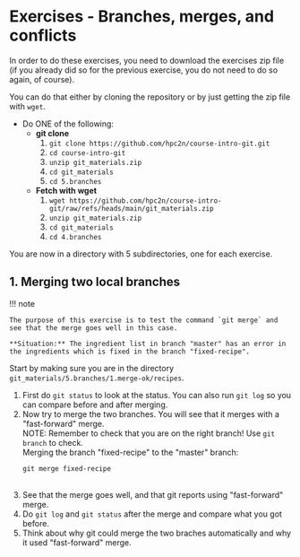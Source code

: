 # Exercises - Branches, merges, and conflicts 

In order to do these exercises, you need to download the exercises zip file (if you already did so for the previous exercise, you do not need to do so again, of course). 

You can do that either by cloning the repository or by just getting the zip file with `wget`.

- Do ONE of the following:
    - **git clone**
        1. ``git clone https://github.com/hpc2n/course-intro-git.git``
        2. ``cd course-intro-git``
        3. ``unzip git_materials.zip``
        4. ``cd git_materials``
        5. ``cd 5.branches`` 
    - **Fetch with wget**
        1. ``wget https://github.com/hpc2n/course-intro-git/raw/refs/heads/main/git_materials.zip`` 
        2. ``unzip git_materials.zip``
        3. ``cd git_materials``
        4. ``cd 4.branches``

You are now in a directory with 5 subdirectories, one for each exercise.

## 1. Merging two local branches

!!! note 

    The purpose of this exercise is to test the command `git merge` and see that the merge goes well in this case. 

    **Situation:** The ingredient list in branch "master" has an error in the ingredients which is fixed in the branch "fixed-recipe".

Start by making sure you are in the directory `git_materials/5.branches/1.merge-ok/recipes`. 

1. First do `git status` to look at the status. You can also run `git log` so you can compare before and after merging. 
2. Now try to merge the two branches. You will see that it merges with a "fast-forward" merge. <br>
   NOTE: Remember to check that you are on the right branch! Use `git branch` to check. <br>
   Merging the branch "fixed-recipe" to the "master" branch: 
   ```
   git merge fixed-recipe
   ```
   <br>
3. See that the merge goes well, and that git reports using "fast-forward" merge. <br>
4. Do `git log` and `git status` after the merge and compare what you got before.<br>
5. Think about why git could merge the two braches automatically and why it used "fast-forward" merge. 

